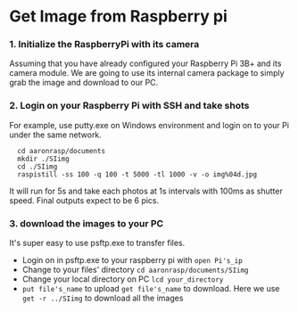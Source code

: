 # Get Image from Raspberry pi
### 1. Initialize the RaspberryPi with its camera
Assuming that you have already configured your Raspberry Pi 3B+ and its camera module. We are going to use its internal camera package to simply grab the image and download to our PC.
### 2. Login on your Raspberry Pi with SSH and take shots
For example, use putty.exe on Windows environment and login on to your Pi under the same network.
```
  cd aaronrasp/documents
  mkdir ./SIimg
  cd ./SIimg
  raspistill -ss 100 -q 100 -t 5000 -tl 1000 -v -o img%04d.jpg
```
It will run for 5s and take each photos at 1s intervals with 100ms as shutter speed. Final outputs expect to be 6 pics.
### 3. download the images to your PC
It's super easy to use psftp.exe to transfer files.
- Login on in psftp.exe to your raspberry pi with `open Pi's_ip`
- Change to your files' directory `cd aaronrasp/documents/SIimg`
- Change your local directory on PC `lcd your_directory`
- `put file's_name` to upload `get file's_name` to download. Here we use `get -r ../SIimg` to download all the images

